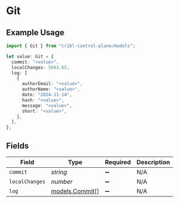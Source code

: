 # Git

## Example Usage

```typescript
import { Git } from "cribl-control-plane/models";

let value: Git = {
  commit: "<value>",
  localChanges: 5693.65,
  log: [
    {
      authorEmail: "<value>",
      authorName: "<value>",
      date: "2024-11-14",
      hash: "<value>",
      message: "<value>",
      short: "<value>",
    },
  ],
};
```

## Fields

| Field                                  | Type                                   | Required                               | Description                            |
| -------------------------------------- | -------------------------------------- | -------------------------------------- | -------------------------------------- |
| `commit`                               | *string*                               | :heavy_minus_sign:                     | N/A                                    |
| `localChanges`                         | *number*                               | :heavy_minus_sign:                     | N/A                                    |
| `log`                                  | [models.Commit](../models/commit.md)[] | :heavy_minus_sign:                     | N/A                                    |